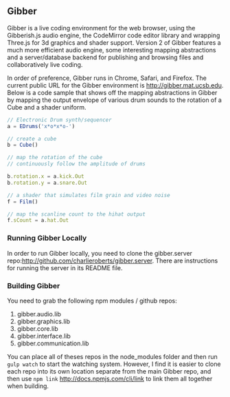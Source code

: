 ## Gibber ##
Gibber is a live coding environment for the web browser, using the Gibberish.js audio engine, the CodeMirror code editor library and wrapping Three.js for 3d graphics and shader support. Version 2 of Gibber features a much more efficient audio engine, some interesting mapping abstractions and a server/database backend for publishing and browsing files and collaboratively live coding.

In order of preference, Gibber runs in Chrome, Safari, and Firefox. The current public URL for the Gibber environment is http://gibber.mat.ucsb.edu. Below is a code sample that shows off the mapping abstractions in Gibber by mapping the output envelope of various drum sounds to the rotation of a Cube and a shader uniform.

``` javascript
// Electronic Drum synth/sequencer
a = EDrums('x*o*x*o-')

// create a cube
b = Cube()

// map the rotation of the cube
// continuously follow the amplitude of drums

b.rotation.x = a.kick.Out
b.rotation.y = a.snare.Out

// a shader that simulates film grain and video noise
f = Film()

// map the scanline count to the hihat output
f.sCount = a.hat.Out
```

### Running Gibber Locally

In order to run Gibber locally, you need to clone the gibber.server repo:<http://github.com/charlieroberts/gibber.server>. There are instructions for running the server in its README file.

### Building Gibber
You need to grab the following npm modules / github repos:

1. gibber.audio.lib
2. gibber.graphics.lib
3. gibber.core.lib
4. gibber.interface.lib
5. gibber.communication.lib

You can place all of theses repos in the node_modules folder and then run `gulp watch` to start the watching system. However, I find it is easier to clone each repo into its own location separate from the main Gibber repo, and then use `npm link` <http://docs.npmjs.com/cli/link> to link them all together when building. 


